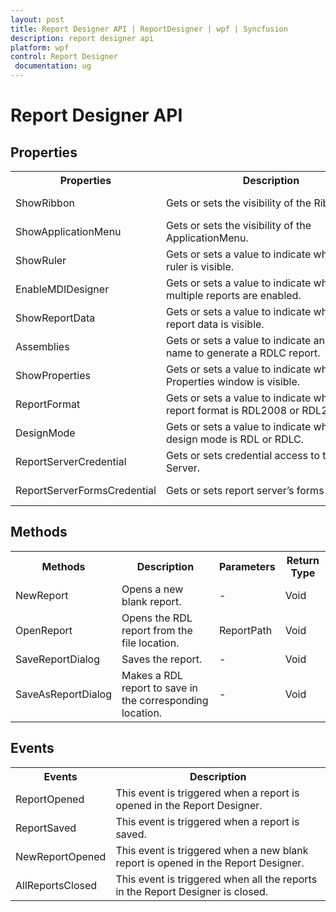 ```yaml
---
layout: post
title: Report Designer API | ReportDesigner | wpf | Syncfusion
description: report designer api
platform: wpf
control: Report Designer
 documentation: ug
---
```


# Report Designer API

## Properties

<table>
<tr><th>
Properties</th><th>
Description </th><th>
Types </th><th>
Data Type </th></tr>
<tr><td>
ShowRibbon</td><td>
Gets or sets the visibility of the Ribbon.</td><td>
Dependency property</td><td>
Boolean</td></tr>
<tr><td>
ShowApplicationMenu</td><td>
Gets or sets the visibility of the ApplicationMenu.</td><td>
Dependency Property </td><td>
Boolean</td></tr>
<tr><td>
ShowRuler</td><td>
Gets or sets a value to indicate whether the ruler is visible.</td><td>
Dependency Property</td><td>
Boolean</td></tr>
<tr><td>
EnableMDIDesigner</td><td>
Gets or sets a value to indicate whether multiple reports are enabled.</td><td>
Dependency Property</td><td>
Boolean</td></tr>
<tr><td>
ShowReportData</td><td>
Gets or sets a value to indicate whether report data is visible.</td><td>
Dependency Property</td><td>
Boolean</td></tr>
<tr><td>
Assemblies</td><td>
Gets or sets a value to indicate an assembly name to generate a RDLC report.</td><td>
Dependency Property</td><td>
List&lt;Assembly&gt;</td></tr>
<tr><td>
ShowProperties</td><td>
Gets or sets a value to indicate whether the Properties window is visible.</td><td>
Dependency Property</td><td>
Boolean</td></tr>
<tr><td>
ReportFormat</td><td>
Gets or sets a value to indicate whether the report format is RDL2008 or RDL2010.</td><td>
Dependency Property</td><td>
ReportFormat</td></tr>
<tr><td>
DesignMode</td><td>
Gets or sets a value to indicate whether the design mode is RDL or RDLC.</td><td>
Dependency Property</td><td>
DesignMode</td></tr>
<tr><td>
ReportServerCredential</td><td>
Gets or sets credential access to the Report Server.</td><td>
Dependency Property</td><td>
ICredentials</td></tr>
<tr><td>
ReportServerFormsCredential</td><td>
Gets or sets report server’s forms credential.</td><td>
Dependency Property</td><td>
ReportServerFormsCredential</td></tr>
</table>

## Methods

<table>
<tr><th>
Methods </th><th>
Description </th><th>
Parameters </th><th>
Return Type </th></tr>
<tr><td>
NewReport</td><td>
Opens a new blank report. </td><td>
- </td><td>
Void</td></tr>
<tr><td>
OpenReport </td><td>
Opens the RDL report from the file location.</td><td>
ReportPath</td><td>
Void</td></tr>
<tr><td>
SaveReportDialog</td><td>
Saves the report.</td><td>
- </td><td>
Void</td></tr>
<tr><td>
SaveAsReportDialog</td><td>
Makes a RDL report  to save in the corresponding location.</td><td>
- </td><td>
Void</td></tr>
</table>

## Events

<table>
<tr><th>
Events</th><th>
Description </th></tr>
<tr><td>
ReportOpened</td><td>
This event is triggered when a report is opened in the Report Designer.</td></tr>
<tr><td>
ReportSaved</td><td>
This event is triggered when a report is saved.</td></tr>
<tr><td>
NewReportOpened</td><td>
This event is triggered when a new blank report is opened in the Report Designer.</td></tr>
<tr><td>
AllReportsClosed</td><td>
This event is triggered when all the reports in the Report Designer is closed.</td></tr>
</table>